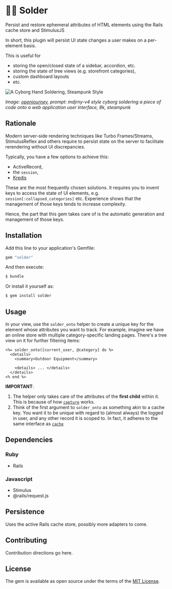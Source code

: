 # 🧑‍🏭 Solder
Persist and restore ephemeral attributes of HTML elements using the Rails cache store and StimulusJS

In short, this plugin will persist UI state changes a user makes on a per-element basis.

This is useful for
- storing the open/closed state of a sidebar, accordion, etc.
- storing the state of tree views (e.g. storefront categories),
- custom dashboard layouts
- etc.

![A Cyborg Hand Soldering, Steampunk Style](https://user-images.githubusercontent.com/4352208/208506264-db5abac6-7d33-4504-9c0d-2d5f8c26994b.png)

_Image: [openjourney](https://replicate.com/prompthero/openjourney), prompt: mdjrny-v4 style cyborg soldering a piece of code onto a web application user interface, 8k, steampunk_

## Rationale

Modern server-side rendering techniques like Turbo Frames/Streams, StimulusReflex and others require to persist state on the server to facilitate rerendering without UI discrepancies.

Typically, you have a few options to achieve this:
- ActiveRecord,
- the `session`,
- [Kredis](https://github.com/rails/kredis)

These are the most frequently chosen solutions. It requires you to invent keys to access the state of UI elements, e.g. `session[:collapsed_categories]` etc.
Experience shows that the management of those keys tends to increase complexity.

Hence, the part that this gem takes care of is the automatic generation and management of those keys.

## Installation
Add this line to your application's Gemfile:

```ruby
gem "solder"
```

And then execute:
```bash
$ bundle
```

Or install it yourself as:
```bash
$ gem install solder
```

## Usage

In your view, use the `solder_onto` helper to create a unique key for the element whose attributes you want to track. For example, imagine we have an online store with multiple category-specific landing pages. There's a tree view on it for further filtering items:

```erb
<%= solder_onto([current_user, @category] do %>
  <details>
    <summary>Outdoor Equipment</summary>
    
    <details> ... </details>
  </details>
<% end %>
```

**IMPORTANT**: 
1. The helper only takes care of the attributes of the **first child** within it. This is because of how [`capture`](https://api.rubyonrails.org/classes/ActionView/Helpers/CaptureHelper.html#method-i-capture) works.
2. Think of the first argument to `solder_onto` as something akin to a cache key. You want it to be unique with regard to (almost always) the logged in user, and any other record it is scoped to. In fact, it adheres to the same interface as [`cache`](https://api.rubyonrails.org/classes/ActionView/Helpers/CacheHelper.html#method-i-cache)


## Dependencies

### Ruby
- Rails

### Javascript

- Stimulus
- @rails/request.js

## Persistence

Uses the active Rails cache store, possibly more adapters to come.

## Contributing
Contribution directions go here.

## License
The gem is available as open source under the terms of the [MIT License](https://opensource.org/licenses/MIT).
